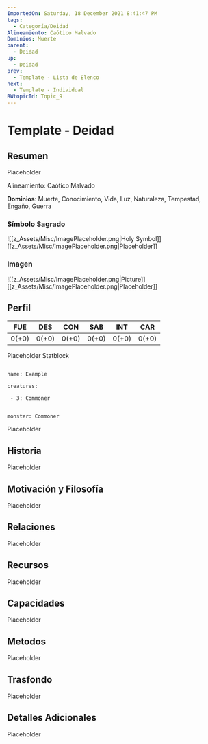 ```yaml
---
ImportedOn: Saturday, 18 December 2021 8:41:47 PM
tags:
  - Categoría/Deidad
Alineamiento: Caótico Malvado
Dominios: Muerte
parent:
  - Deidad
up:
  - Deidad
prev:
  - Template - Lista de Elenco
next:
  - Template - Individual
RWtopicId: Topic_9
---
```

# Template - Deidad
## Resumen
Placeholder

Alineamiento: Caótico Malvado

**Dominios**: Muerte, Conocimiento, Vida, Luz, Naturaleza, Tempestad, Engaño, Guerra

### Símbolo Sagrado
![[z_Assets/Misc/ImagePlaceholder.png|Holy Symbol]]
[[z_Assets/Misc/ImagePlaceholder.png|Placeholder]]

### Imagen
![[z_Assets/Misc/ImagePlaceholder.png|Picture]]
[[z_Assets/Misc/ImagePlaceholder.png|Placeholder]]

## Perfil

| FUE   | DES   | CON   | SAB   | INT   | CAR   |
| ----- | ----- | ----- | ----- | ----- | ----- |
| 0(+0) | 0(+0) | 0(+0) | 0(+0) | 0(+0) | 0(+0) |

Placeholder Statblock

```encounter

name: Example

creatures:

 - 3: Commoner

```

```statblock

monster: Commoner

```

Placeholder

## Historia
Placeholder

## Motivación y Filosofía
Placeholder

## Relaciones
Placeholder

## Recursos
Placeholder

## Capacidades
Placeholder

## Metodos
Placeholder

## Trasfondo
Placeholder

## Detalles Adicionales
Placeholder


